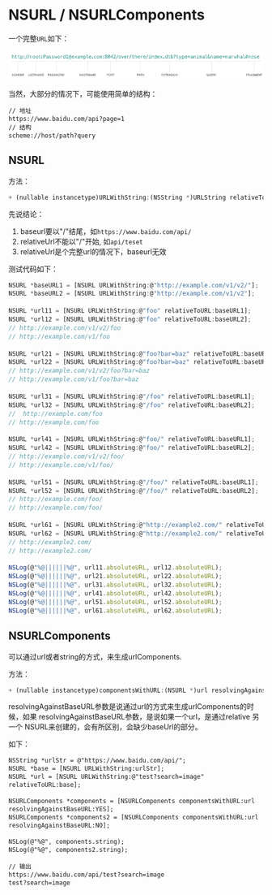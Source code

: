 # NSURL / NSURLComponents

一个完整`URL`如下：

<img src='./image/nsurl.png'>

当然，大部分的情况下，可能使用简单的结构：

``` 
// 地址 
https://www.baidu.com/api?page=1
// 结构
scheme://host/path?query
```


## NSURL

方法：

``` js
+ (nullable instancetype)URLWithString:(NSString *)URLString relativeToURL:(nullable NSURL *)baseURL;
```

先说结论：

1. baseurl要以"/"结尾，如`https://www.baidu.com/api/`
2. relativeUrl不能以"/"开始, 如`api/teset`
3. relativeUrl是个完整url的情况下，baseurl无效

测试代码如下：
``` js
NSURL *baseURL1 = [NSURL URLWithString:@"http://example.com/v1/v2/"];
NSURL *baseURL2 = [NSURL URLWithString:@"http://example.com/v1/v2"];

NSURL *url11 = [NSURL URLWithString:@"foo" relativeToURL:baseURL1];
NSURL *url12 = [NSURL URLWithString:@"foo" relativeToURL:baseURL2];
// http://example.com/v1/v2/foo
// http://example.com/v1/foo

NSURL *url21 = [NSURL URLWithString:@"foo?bar=baz" relativeToURL:baseURL1];
NSURL *url22 = [NSURL URLWithString:@"foo?bar=baz" relativeToURL:baseURL2];
// http://example.com/v1/v2/foo?bar=baz
// http://example.com/v1/foo?bar=baz

NSURL *url31 = [NSURL URLWithString:@"/foo" relativeToURL:baseURL1];
NSURL *url32 = [NSURL URLWithString:@"/foo" relativeToURL:baseURL2];
//  http://example.com/foo
// http://example.com/foo

NSURL *url41 = [NSURL URLWithString:@"foo/" relativeToURL:baseURL1];
NSURL *url42 = [NSURL URLWithString:@"foo/" relativeToURL:baseURL2];
// http://example.com/v1/v2/foo/
// http://example.com/v1/foo/

NSURL *url51 = [NSURL URLWithString:@"/foo/" relativeToURL:baseURL1];
NSURL *url52 = [NSURL URLWithString:@"/foo/" relativeToURL:baseURL2];
// http://example.com/foo/
// http://example.com/foo/

NSURL *url61 = [NSURL URLWithString:@"http://example2.com/" relativeToURL:baseURL1];
NSURL *url62 = [NSURL URLWithString:@"http://example2.com/" relativeToURL:baseURL2];
// http://example2.com/
// http://example2.com/

NSLog(@"%@||||||%@", url11.absoluteURL, url12.absoluteURL);
NSLog(@"%@||||||%@", url21.absoluteURL, url22.absoluteURL);
NSLog(@"%@||||||%@", url31.absoluteURL, url32.absoluteURL);
NSLog(@"%@||||||%@", url41.absoluteURL, url42.absoluteURL);
NSLog(@"%@||||||%@", url51.absoluteURL, url52.absoluteURL);
NSLog(@"%@||||||%@", url61.absoluteURL, url62.absoluteURL);
```

## NSURLComponents

可以通过url或者string的方式，来生成urlComponents.


方法：

``` js
+ (nullable instancetype)componentsWithURL:(NSURL *)url resolvingAgainstBaseURL:(BOOL)resolve;
```

resolvingAgainstBaseURL参数是说通过url的方式来生成urlComponents的时候，如果
resolvingAgainstBaseURL参数，是说如果一个url，是通过relative 另一个 NSURL来创建的，会有所区别，会缺少baseUrl的部分。

如下：

```
NSString *urlStr = @"https://www.baidu.com/api/";
NSURL *base = [NSURL URLWithString:urlStr];
NSURL *url = [NSURL URLWithString:@"test?search=image" relativeToURL:base];

NSURLComponents *components = [NSURLComponents componentsWithURL:url resolvingAgainstBaseURL:YES];
NSURLComponents *components2 = [NSURLComponents componentsWithURL:url resolvingAgainstBaseURL:NO];

NSLog(@"%@", components.string);
NSLog(@"%@", components2.string);

// 输出
https://www.baidu.com/api/test?search=image
test?search=image
```
